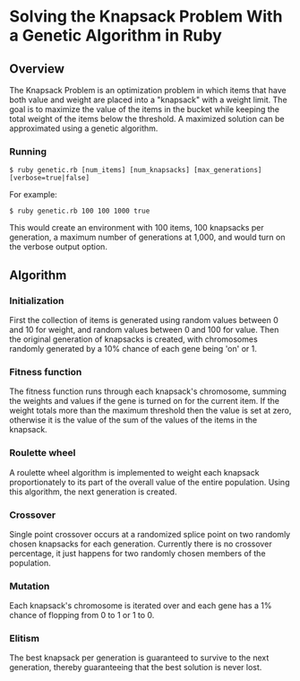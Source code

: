 # Solving the Knapsack Problem With a Genetic Algorithm in Ruby

## Overview

The Knapsack Problem is an optimization problem in which items that have both value and weight are placed into a "knapsack" with a weight limit. The goal is to maximize the value of the items in the bucket while keeping the total weight of the items below the threshold. A maximized solution can be approximated using a genetic algorithm.

### Running

    $ ruby genetic.rb [num_items] [num_knapsacks] [max_generations] [verbose=true|false]

For example:

    $ ruby genetic.rb 100 100 1000 true

This would create an environment with 100 items, 100 knapsacks per generation, a maximum number of generations at 1,000, and would turn on the verbose output option.

## Algorithm

### Initialization

First the collection of items is generated using random values between 0 and 10 for weight, and random values between 0 and 100 for value. Then the original generation of knapsacks is created, with chromosomes randomly generated by a 10% chance of each gene being 'on' or 1.

### Fitness function

The fitness function runs through each knapsack's chromosome, summing the weights and values if the gene is turned on for the current item. If the weight totals more than the maximum threshold then the value is set at zero, otherwise it is the value of the sum of the values of the items in the knapsack.

### Roulette wheel

A roulette wheel algorithm is implemented to weight each knapsack proportionately to its part of the overall value of the entire population. Using this algorithm, the next generation is created.

### Crossover

Single point crossover occurs at a randomized splice point on two randomly chosen knapsacks for each generation. Currently there is no crossover percentage, it just happens for two randomly chosen members of the population.

### Mutation

Each knapsack's chromosome is iterated over and each gene has a 1% chance of flopping from 0 to 1 or 1 to 0.

### Elitism

The best knapsack per generation is guaranteed to survive to the next generation, thereby guaranteeing that the best solution is never lost.
